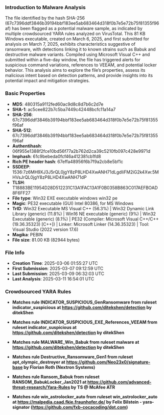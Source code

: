 
### Introduction to Malware Analysis

The file identified by the hash SHA-256 (67c7396ddf3846b39194bbf183ee5ab683464d318f0b7e5e72b75f81355f96af) has been flagged as a potential malware sample, as indicated by multiple crowdsourced YARA rules analyzed on VirusTotal. This 81 KB Windows executable, created on March 6, 2025, and first submitted for analysis on March 7, 2025, exhibits characteristics suggestive of ransomware, with detections linking it to known strains such as Babuk and destructive malware variants. Compiled using Microsoft Visual C++ and submitted within a five-day window, the file has triggered alerts for suspicious command variations, references to VEEAM, and potential locker behavior. This analysis aims to explore the file’s properties, assess its malicious intent based on detection patterns, and provide insights into its potential impact and mitigation strategies.

### Basic Properties

- **MD5**: 480315a9112fed60ac9d8c8d7b6c2d7e
- **SHA-1**: ac5cee822b7c5ba7449c42448bcfc11a14a7
- **SHA-256**: 67c7396ddf3846b39194bbf183ee5ab683464d318f0b7e5e72b75f81355f96af
- **SHA-512**: 67c7396ddf3846b39194bbf183ee5ab683464d318f0b7e5e72b75f81355f96af
- **Authentihash**: 06f955e1388f2fce10bd56f77a2b762d2ca39c5210fb097c428e9971d
- **Imphash**: 61c9bebeda0fcf46a412381cb1fd8
- **Rich PE header hash**: 67effa48956f6b7f9a2cb8e5bf1c
- **SSDEEP**: 1536:7z6MH9XJ3J5rQL0jgY8zP8LHD4XwANH71dLgdIiFM2iG2k4Xw:5MHVsJrQL0jgY8zP8LHD4XwANH71dP
- **TLSH**: T18883BE11954D28D512231C13A1FAC13A1F0B0358B863C017AEFBOAD8F6FF27
- **File type**: Win32 EXE executable windows win32 pe
- **Magic**: PE32 executable (GUI) Intel 80386, for MS Windows
- **TrID**: Win32 Executable MS Visual C++ (56.3%) | Win32 Dynamic Link Library (generic) (11.8%) | Win16 NE executable (generic) (9%) | Win32 Executable (generic) (8.1%) | PE32 (Compiler: Microsoft Visual C++/C++ (19.36.35323) [C++]) | Linker: Microsoft Linker (14.36.35323) | Tool: Visual Studio (2022 version 17.6)
- **Magika**: PEBIN
- **File size**: 81.00 KB (82944 bytes)

### File Info

- **Creation Time**: 2025-03-06 01:55:27 UTC
- **First Submission**: 2025-03-07 09:12:59 UTC
- **Last Submission**: 2025-03-09 06:32:03 UTC
- **Last Analysis**: 2025-03-11 16:54:01 UTC

### Crowdsourced YARA Rules

- **Matches rule INDICATOR_SUSPICIOUS_GenRansomware from ruleset indicator_suspicious at https://github.com/ditekshen/detection by ditekShen**

- **Matches rule INDICATOR_SUSPICIOUS_EXE_References_VEEAM from ruleset indicator_suspicious at https://github.com/ditekshen/detection by ditekShen**

- **Matches rule MALWARE_Win_Babuk from ruleset malware at https://github.com/ditekshen/detection by ditekShen**

- **Matches rule Destructive_Ransomware_Gen1 from ruleset apt_olympic_destroyer at https://github.com/Neo23x0/signature-base by Florian Roth (Nextron Systems)**

- **Matches rule Ransom_Babuk from ruleset RANSOM_BabukLocker_Jan2021 at https://github.com/advanced-threat-research/Yara-Rules by TS @ McAfee ATR**

- **Matches rule win_astrolocker_auto from ruleset win_astrolocker_auto at https://malpedia.caad.fkie.fraunhofer.de/ by Felix Bilstein - yara-signator (https://github.com/fxb-cocacoding/dot.com)**
